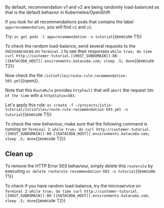 By default, recommendation v1 and v2 are being randomly load-balanced as that is the default behavior in Kubernetes/OpenShift

If you look for all recommendations pods that contains the label `app=recommendation`, you will find `v1` and `v2`.

Try: `oc get pods -l app=recommendation -n tutorial`{{execute T1}}

To check the random load-balance, send several requests to the microservices on `Terminal 2` to see their responses
`while true; do time curl http://customer-tutorial.[[HOST_SUBDOMAIN]]-80-[[KATACODA_HOST]].environments.katacoda.com; sleep .5; done`{{execute T2}}

Now check the file `/istiofiles/route-rule-recommendation-503.yml`{{open}}.

Note that this `RouteRule` provides `httpFault` that will `abort` the request `50% of the time` with a `httpStatus=503`.

Let's apply this rule: `oc create -f ~/projects/istio-tutorial/istiofiles/route-rule-recommendation-503.yml -n tutorial`{{execute T1}}

To check the new behaviour, make sure that the following command is running on `Terminal 2`:
`while true; do curl http://customer-tutorial.[[HOST_SUBDOMAIN]]-80-[[KATACODA_HOST]].environments.katacoda.com; sleep .5; done`{{execute T2}}

## Clean up

To remove the HTTP Error 503 behaviour, simply delete this `routerule` by executing `oc delete routerule recommendation-503 -n tutorial`{{execute T1}}

To check if you have random load-balance, try the microservice on `Terminal 2`: `while true; do time curl http://customer-tutorial.[[HOST_SUBDOMAIN]]-80-[[KATACODA_HOST]].environments.katacoda.com; sleep .5; done`{{execute T2}}


